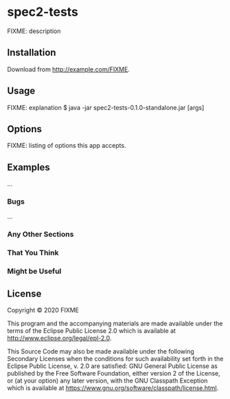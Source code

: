 # spec2-tests
FIXME: description

## Installation
Download from http://example.com/FIXME.

## Usage
FIXME: explanation
    $ java -jar spec2-tests-0.1.0-standalone.jar [args]

## Options
FIXME: listing of options this app accepts.

## Examples
...

### Bugs
...

### Any Other Sections
### That You Think
### Might be Useful

## License

Copyright © 2020 FIXME

This program and the accompanying materials are made available under the
terms of the Eclipse Public License 2.0 which is available at
http://www.eclipse.org/legal/epl-2.0.

This Source Code may also be made available under the following Secondary
Licenses when the conditions for such availability set forth in the Eclipse
Public License, v. 2.0 are satisfied: GNU General Public License as published by
the Free Software Foundation, either version 2 of the License, or (at your
option) any later version, with the GNU Classpath Exception which is available
at https://www.gnu.org/software/classpath/license.html.
